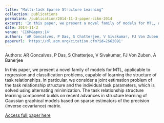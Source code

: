 ```yaml
---
title: "Multi-task Sparse Structure Learning"
collection: publications
permalink: /publication/2014-11-3-paper-cikm-2014
excerpt: 'In this paper, we present a novel family of models for MTL, applicable to regression and classification problems, capable of learning the structure of task relationships. In particular, we consider a joint estimation problem of the task relationship structure and the individual task parameters, which is solved using alternating minimization. The task relationship structure learning component builds on recent advances in structure learning of Gaussian graphical models based on sparse estimators of the precision (inverse covariance) matrix. '
date: 2014-11-3
venue: 'CIKM&apos;14'
authors: 'AR Goncalves, P Das, S Chatterjee, V Sivakumar, FJ Von Zuben, A Banerjee'
paperurl: 'https://dl.acm.org/citation.cfm?id=2662091'
---
```

Authors: AR Goncalves, P Das, S Chatterjee, V Sivakumar, FJ Von Zuben, A Banerjee

In this paper, we present a novel family of models for MTL, applicable to regression and classification problems, capable of learning the structure of task relationships. In particular, we consider a joint estimation problem of the task relationship structure and the individual task parameters, which is solved using alternating minimization. The task relationship structure learning component builds on recent advances in structure learning of Gaussian graphical models based on sparse estimators of the precision (inverse covariance) matrix. 

[Access full paper here](https://dl.acm.org/citation.cfm?id=2662091)
